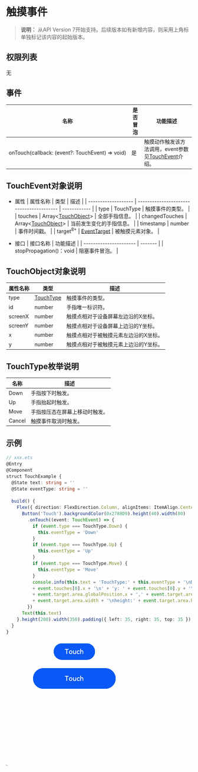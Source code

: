 # 触摸事件

> **说明：**
> 从API Version 7开始支持。后续版本如有新增内容，则采用上角标单独标记该内容的起始版本。


## 权限列表

无


## 事件

| 名称                                       | 是否冒泡 | 功能描述                                     |
| ---------------------------------------- | ---- | ---------------------------------------- |
| onTouch(callback:&nbsp;(event?:&nbsp;TouchEvent)&nbsp;=&gt;&nbsp;void) | 是    | 触摸动作触发该方法调用，event参数见[TouchEvent](#touchevent对象说明)介绍。 |


## TouchEvent对象说明

- 属性
  | 属性名称                | 类型                                       | 描述           |
  | ------------------- | ---------------------------------------- | ------------ |
  | type                | TouchType                                | 触摸事件的类型。     |
  | touches             | Array&lt;[TouchObject](#touchobject对象说明)&gt; | 全部手指信息。      |
  | changedTouches      | Array&lt;[TouchObject](#touchobject对象说明)&gt; | 当前发生变化的手指信息。 |
  | timestamp           | number                                   | 事件时间戳。       |
  | target<sup>8+</sup> | [EventTarget](ts-universal-events-click.md#eventtarget8对象说明) | 被触摸元素对象。     |


- 接口
  | 接口名称                   | 功能描述    |
  | ---------------------- | ------- |
  | stopPropagation()：void | 阻塞事件冒泡。 |


## TouchObject对象说明
| 属性名称    | 类型                          | 描述                  |
| ------- | --------------------------- | ------------------- |
| type    | [TouchType](#touchtype枚举说明) | 触摸事件的类型。            |
| id      | number                      | 手指唯一标识符。            |
| screenX | number                      | 触摸点相对于设备屏幕左边沿的X坐标。  |
| screenY | number                      | 触摸点相对于设备屏幕上边沿的Y坐标。  |
| x       | number                      | 触摸点相对于被触摸元素左边沿的X坐标。 |
| y       | number                      | 触摸点相对于被触摸元素上边沿的Y坐标。 |


## TouchType枚举说明
| 名称     | 描述              |
| ------ | --------------- |
| Down   | 手指按下时触发。        |
| Up     | 手指抬起时触发。        |
| Move   | 手指按压态在屏幕上移动时触发。 |
| Cancel | 触摸事件取消时触发。      |


## 示例

```ts
// xxx.ets
@Entry
@Component
struct TouchExample {
  @State text: string = ''
  @State eventType: string = ''

  build() {
    Flex({ direction: FlexDirection.Column, alignItems: ItemAlign.Center, justifyContent: FlexAlign.SpaceBetween }) {
      Button('Touch').backgroundColor(0x2788D9).height(40).width(80)
        .onTouch((event: TouchEvent) => {
          if (event.type === TouchType.Down) {
            this.eventType = 'Down'
          }
          if (event.type === TouchType.Up) {
            this.eventType = 'Up'
          }
          if (event.type === TouchType.Move) {
            this.eventType = 'Move'
          }
          console.info(this.text = 'TouchType:' + this.eventType + '\nDistance between touch point and touch element:\nx: '
          + event.touches[0].x + '\n' + 'y: ' + event.touches[0].y + '\ncomponent globalPos:('
          + event.target.area.globalPosition.x + ',' + event.target.area.globalPosition.y + ')\nwidth:'
          + event.target.area.width + '\nheight:' + event.target.area.height)
        })
      Text(this.text)
    }.height(200).width(350).padding({ left: 35, right: 35, top: 35 })
  }
}
```

![zh-cn_image_0000001209874754](figures/zh-cn_image_0000001209874754.gif)
